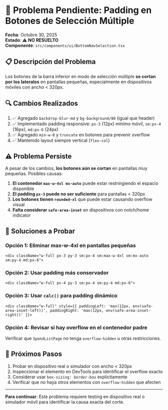 # 🐛 Problema Pendiente: Padding en Botones de Selección Múltiple

**Fecha**: Octubre 30, 2025  
**Estado**: ⚠️ **NO RESUELTO**  
**Componente**: `src/components/ui/BottomNavSelection.tsx`

## 📋 Descripción del Problema

Los botones de la barra inferior en modo de selección múltiple **se cortan por los laterales** en pantallas pequeñas, especialmente en dispositivos móviles con ancho < 320px.

## 🔍 Cambios Realizados

1. ✅ Agregado `backdrop-blur-md` y `bg-background/80` (igual que header)
2. ✅ Implementado padding responsive: `px-3` (12px) mínimo móvil, `sm:px-4` (16px), `md:px-6` (24px)
3. ✅ Agregado `min-w-0` y `truncate` en botones para prevenir overflow
4. ✅ Mantenido layout siempre vertical (`flex-col`)

## ⚠️ Problema Persiste

A pesar de los cambios, **los botones aún se cortan** en pantallas muy pequeñas. Posibles causas:

1. **El contenedor `max-w-4xl mx-auto`** puede estar restringiendo el espacio disponible
2. **El padding `px-3` puede no ser suficiente** para pantallas < 320px
3. **Los botones tienen `rounded-xl`** que puede estar causando overflow visual
4. **Falta considerar `safe-area-inset`** en dispositivos con notch/home indicator

## 🔧 Soluciones a Probar

### Opción 1: Eliminar max-w-4xl en pantallas pequeñas
```tsx
<div className="w-full px-3 py-3 sm:px-4 sm:max-w-4xl sm:mx-auto sm:py-4 md:px-6">
```

### Opción 2: Usar padding más conservador
```tsx
<div className="w-full px-4 py-3 sm:px-4 sm:py-4 md:px-6">
```

### Opción 3: Usar `calc()` para padding dinámico
```tsx
<div className="w-full" style={{ paddingLeft: 'max(12px, env(safe-area-inset-left))', paddingRight: 'max(12px, env(safe-area-inset-right))' }}>
```

### Opción 4: Revisar si hay overflow en el contenedor padre
Verificar que `SpendListPage` no tenga `overflow-hidden` u otras restricciones.

## 📝 Próximos Pasos

1. Probar en dispositivo real o simulador con ancho < 320px
2. Inspeccionar el elemento en DevTools para identificar el overflow exacto
3. Considerar usar `box-sizing: border-box` explícitamente
4. Verificar que no haya otros elementos con `overflow-hidden` que afecten

---

**Para continuar**: Este problema requiere testing en dispositivo real o simulador móvil para identificar la causa exacta del corte.


